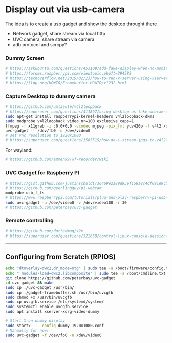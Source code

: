 # Display out via usb-camera
The idea is to create a usb gadget and show the desktop throught there
- Network gadget, share stream via local http
- UVC camera, share stream via camera
- adb protocol and scrcpy?

### Dummy Screen
```sh
# https://askubuntu.com/questions/453109/add-fake-display-when-no-monitor-is-plugged-in
# https://forums.raspberrypi.com/viewtopic.php?t=294588
# https://techoverflow.net/2019/02/23/how-to-run-x-server-using-xserver-xorg-video-dummy-driver-on-ubuntu/
# https://tldp.org/HOWTO/Framebuffer-HOWTO/x1232.html
```

### Capture Desktop to dummy camera
```sh
# https://github.com/umlaeute/v4l2loopback
# https://superuser.com/questions/411897/using-desktop-as-fake-webcam-on-linux
sudo apt-get install raspberrypi-kernel-headers v4l2loopback-dkms
sudo modprobe v4l2loopback video_nr=100 exclusive_caps=1
ffmpeg -f x11grab -i :0.0+0,0 -vcodec mjpeg -pix_fmt yuv420p -f v4l2 /dev/video100
uvc-gadget -f /dev/fb0 -u /dev/video0
# set vnc resolution to 1920x1080
# https://superuser.com/questions/1585515/how-do-i-stream-jpgs-to-v4l2loopback-with-ffmpeg
```

For wayland:
```sh
# https://github.com/ammen99/wf-recorder/wiki
```

### UVC Gadget for Raspberry PI
```sh
# https://gist.github.com/justinschuldt/36469e2a89d95ef158a8c4df091e9cb4
# https://github.com/geerlingguy/pi-webcam
modprobe usb_f_fs
# https://www.raspberrypi.com/tutorials/plug-and-play-raspberry-pi-usb-webcam/
sudo uvc-gadget -u /dev/video0 -v /dev/video100 -r 30
# https://github.com/peterbay/uvc-gadget
```

### Remote controlling
```sh
# https://github.com/dottedmag/x2x
# https://superuser.com/questions/322658/control-linux-console-session-keyboard-over-ssh
```

---

## Configuring from Scratch (RPIOS)
```bash
echo "dtoverlay=dwc2,dr_mode=otg" | sudo tee -a /boot/firmware/config.txt
echo " modules-load=dwc2,libcomposite" | sudo tee -a /boot/cmdline.txt
git clone https://github.com/peterbay/uvc-gadget
cd uvc-gadget && make
sudo cp ./uvc-gadget /usr/bin/
sudo cp ./gadget-framebuffer.sh /usr/bin/uvcgfb
sudo chmod +x /usr/bin/uvcgfb
sudo cp uvcgfb.service /etc/systemd/system/
sudo systemctl enable uvcgfb.service
sudo apt install xserver-xorg-video-dummy

# Start X on dummy display
sudo startx -- -config dummy-1920x1080.conf
# Manually for now!
sudo uvc-gadget -f /dev/fb0 -u /dev/video0
```

